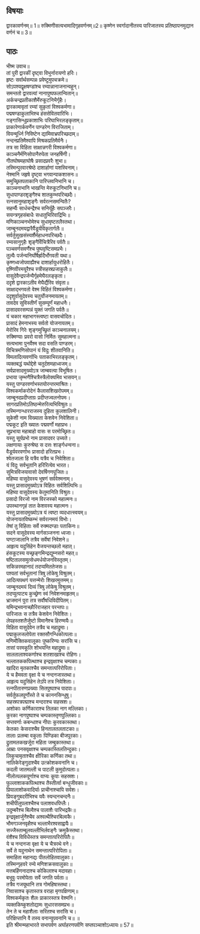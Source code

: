 
## विषयाः

द्वारकावर्णनम्॥ 1॥ रुक्मिणीसत्यभामादिगृहवर्णनम्॥2॥ कृष्णेन स्वर्गादानीतस्य पारिजातस्य प्रतिष्ठापनमुद्यान वर्णनं च॥ 3॥

## पाठः

भीष्म उवाच॥  
तां पुरी द्वारकीं दृष्ट्वा विभुर्नारायणो हरिः।  
हृष्टः सर्वार्थसम्पन्नः प्रवेष्टुमुपचक्रमे॥  
सोऽपश्यद्वृक्षषण्डांश्च रम्यान्नानाजनान्वहून्।  
समन्ततो द्वारवत्यां नानापुष्पफलान्वितान्॥  
अर्कचन्द्रप्रतीकाशैर्मेरुकूटनिभैर्गृहैः।  
द्वारकामावृतां रम्यां सुकृतां विश्वकर्मणा॥  
पद्मषण्डाकुलाभिश्च हंससेवितवारिभिः।  
गङ्गासिन्धुप्रकाशाभिः परिघाभिरलङ्कृताम्॥  
प्राकारेणार्कवर्णेन पाण्डरेण विराजिताम्।  
वियन्मूर्ध्नि निविष्टेन द्यामिवाभ्रपरिच्छदाम्॥  
नन्दनप्रतिमैश्वापि मिश्रकप्रतिमैर्वनैः।  
तत्र सा विहिता साक्षान्नगरी विश्वकर्मणा॥  
काञ्चनैर्मणिसोपानैरुपेता जनहर्षिणी।  
गीतघोषमहाघोषैः प्रसादप्रवरैः शुभा॥  
तस्मिन्पुरवारश्रेष्ठे दाशार्हाणां यशस्विनाम्।  
नेश्मानि जहृषे दृष्ट्वा भगवान्पाकशासनः॥  
समुच्छ्रितपताकानि पारिप्लवनिभानि च।  
काञ्चनाभानि भाखन्ति मेरुकूटनिभानि च॥  
सुधापाण्डरशृङ्गैश्च शातकुम्भपरिच्छदैः।  
रत्नसानुमहाशृङ्गैः सर्वरत्नसमन्वितैः?  
सहर्म्यैः सार्धचन्द्रैश्च सनिर्यूहैः सपञ्जरैः।  
सयन्त्रगृहसंबाधैः सधातुभिरिवाद्रिभिः॥  
मणिकाञ्चनभोमेश्च सुधामृष्टतलैस्तथा।  
जाम्बूनदमयद्वारैर्वैडूर्यविकृतार्गलैः॥  
सर्वर्तुसुखसंस्यर्शैर्महाधनपरिच्छदैः।  
रम्यसानुगृहैः शृङ्गैर्विचित्रैरिव पर्वतैः॥  
पञ्चवर्णसवर्णैश्च पुष्पवृष्टिसमप्रभैः।  
तुल्यैः पर्जन्यनिर्घोषैर्ह्रादैर्भोगवती यथा॥  
कृष्णध्वजोपवाह्यैश्च दाशार्हायुधरोहितैः।  
वृष्णिवीरमयूरैश्च स्त्रीसहस्रप्रजाकुलैः॥  
वासुदेवैन्द्रपर्जन्यैर्गृहमेघैरलङ्कृता।  
ददृशे द्वारकाऽतीव मेघैर्द्यैरिव संवृता॥  
साक्षाद्भगवतो वेश्म विहितं विश्वकर्मणा।  
ददृशुर्वासुदेवस्य चतुर्योजनमायतम्॥  
तावदेव सुविस्तीर्णं सुसम्पूर्णं महाधनैः।  
प्रासादवरसम्पन्नं युक्तं जगति पर्वतैः॥  
यं चकार महाभागस्त्वष्टा वासवचोदितः।  
प्रासादं हेमनाभस्य सर्वतो योजनायतम्॥  
मेरोरिव गिरेः शृङ्गमुच्छ्रितं काञ्चनालयम्।  
रुक्मिण्याः प्रवरो वासो निर्मितः सुमहात्मना॥  
सत्यभामा पुनर्वेश्म सदा वसति पाण्डरम्।  
विचित्रमणिसोपानं यं विदुः शीतवानिति॥  
विमलादित्यवर्णाभिः पताकाभिरलङ्कृतम्।  
व्यक्तबद्धं यथोद्देशे चतुर्दशमहाध्वजम्॥  
सर्वप्रासादमुख्योऽत्र जाम्बवत्या विभूषितः।  
प्रभाया जृम्भणैश्चित्रैस्त्रैलोक्यमिव भासयन्॥  
यस्तु पाण्डरवर्णाभस्तयोरन्तरमाश्रितः।  
विश्वकर्माकरोदेनं कैलासशिखरोपमम्॥  
जाम्बूनदप्रदीप्ताग्रः प्रदीप्तज्वलनोपमः।  
सागरप्रतिमोऽतिष्ठन्मेरुरित्यभिविश्रुतः॥  
तस्मिन्गान्धारराजस्य दुहिता कुलशालिनी।  
सुकेशी नाम विख्याता केशवेन निवेशिता॥  
पद्मकूट इति ख्यातः पद्मवर्णो महाप्रभः।  
सुप्रभाया महाबाहो वासः स परमोच्छ्रितः॥  
यस्तु सूर्यप्रभो नाम प्रासादवर उच्यते।  
लक्षणायाः कुरुश्रेष्ठ स दत्तः शार्ङ्गधन्वना॥  
वैडूर्यवरवर्णाभः प्रासादो हरितप्रभः।  
श्वेतजाला हि यत्रैव यत्रैव च निवेशिता॥  
यं विदुः सर्वभूतानि हरिरित्येव भारत।  
सुमित्रविजयावासो देवर्षिगणपूजितः॥  
महिष्या वासुदेवस्य भूषणं सर्ववेश्मनाम्।  
यस्तु प्रासादमुख्योऽत्र विहितः सर्वशिल्पिभिः॥  
महिष्या वासुदेवस्य केतुमानिति विश्रुतः।  
प्रसादो विरजो नाम विरजस्को महात्मनः॥  
उपस्थानगृहं तात केशवस्य महात्मनः।  
यस्तु प्रासादमुख्योऽत्र यं त्वष्टा व्यदधात्स्वयम्॥  
योजनायतविष्कम्भं सर्वरत्नमयं विभोः।  
तेषां तु विहिताः सर्वे रुक्मदण्डाः पताकिनः॥  
सदने वासुदेवस्य मार्गसञ्जनना ध्वजाः।  
घण्टाजालानि तत्रैव सर्वेषां निवेशने॥  
आहृत्य यदुसिंहेन वैजयन्तच्छलो महात्।  
हंसकूटस्य यच्छ्रङ्गमिन्द्रद्युम्नसरो महत्॥  
षष्टितालसमुत्सेधमर्धयोजनविस्तृतम्।  
सकिन्नरमहानादं तदप्यमिततेजसः॥  
पश्यतां सर्वभूतानां त्रिषु लोकेषु विश्रुतम्।  
आदित्यपथगं यत्तन्मेरोः शिखरमुत्तमम्॥  
जाम्बूनदमयं दिव्यं त्रिषु लोकेषु विश्रुतम्।  
तदप्युत्पाट्य कुच्छ्रेण स्वं निवेशनमाहृतम्॥  
भ्राजमानं पुरा तत्र सर्वौषधिविदीपितम्।  
यमिन्द्रभवनाच्छौरिराजहार परन्तपः॥  
पारिजातः स तत्रैव केशवेन निवेशितः।  
लेपहस्तशतैर्जुष्टो विमानैश्च हिरण्मयैः॥  
विहिता वासुदेवेन तत्रैव च महाद्रुमाः।  
पद्माकुलजलोपेता रक्तसौगन्धिकोत्पलाः॥  
मणिमौक्तिकवालूकाः पुष्करिण्यः सरांसि च।  
तासां परमकूलि शोभयन्ति महाद्रुमाः॥  
सालतालाश्वकर्णाश्च शतशाखाश्च रोहिणः।  
भल्लातककपित्थाश्च इन्द्रवृक्षाश्च चम्पकाः॥  
खादिरा मृतकाश्चैव समन्तात्परिरोपिताः।  
ये च हैमवता वृक्षा ये च नन्दनजास्तथा॥  
आहृत्य यदुसिंहेन तेऽपि तत्र निवेशिताः।  
रत्नपीतारुणप्रख्याः सितपुष्पाश्च पादपाः॥  
सर्वर्तुफलपूर्णोस्ते ते च काननसिन्धुषु।  
सहस्रपत्रपद्माश्च मन्दराश्च सहस्रशः॥  
अशोकाः कर्णिकाराश्च तिलका नाग मल्लिकाः।  
कुरका नागपुष्पाश्च चम्पकास्तृणपुल्लिकाः॥  
सप्तवर्णाः कबन्धाश्च नीपाः कुरवकास्तथा।  
केतकाः केसराश्चैव हिनतालतलताटकाः॥  
तालाः प्रलम्बा वकुलाः पिण्डिका बीजपूरकाः।  
द्रुतामलकखर्जूरा महिता जम्बुकास्तथा॥  
आम्राः पनसवृक्षाश्च चम्पकास्तिलतिन्दुकाः।  
लिकुचामृताश्चैव क्षीरिका कर्णिका तथा॥  
नालिकेरेङ्गुदाश्चैव उत्क्रोशकवनानि च।  
कदली जातमल्ली च पाटली कुमुदोत्पलाः॥  
नीलोत्पलकपूर्णाश्च वाप्यः कूपाः सहस्रशः।  
फुल्लाशाककपित्थाश्च तैस्तीर्त्वा बन्धुजीवकाः॥  
प्रियालाशोकवादिर्याः प्राचीनाश्चापि सर्वशः।  
प्रियङ्गुबदरीभिश्च यवैः स्यन्दनचन्दनैः॥  
शचीपीलुपलाश्चैश्च पलाशवधपिप्लैः।  
उदुम्बरैश्च बिल्वैश्च पालाशैः पारिभद्रकैः॥  
इन्द्रवृक्षार्जुनैश्चैव अश्वत्थैश्चिरबिल्वकैः।  
भौमगञ्जनवृक्षैश्च भल्लाभैरश्वसाह्वयैः॥  
सज्जैस्ताम्बूलवल्लीभिर्लवङ्गैः क्रमुकैस्तथा।  
वंशैश्च विविधैस्तत्र समन्तात्परिरोपितैः॥  
ये च नन्दनजा वृक्षा ये च चैत्ररथे वने।  
सर्वे ते यदुनाथेन समन्तात्परिरोपिताः॥  
समाहिता महानद्यः पीतलोहितवालुकाः।  
तस्मिन्गृहवरे रम्ये मणिशक्रसवालुकाः॥  
मत्तबर्हिणनादाश्च कोकिलाश्च मदावहाः।  
बभूवुः परमोपेताः सर्वे जगति पर्वताः॥  
तत्रैव गजयूथानि तत्र गोमहिषास्तथा।  
निवासाश्च कृतास्तत्र वराहा मृगपक्षिणाम्॥  
विश्वकर्मकृतः शैलः प्राकारस्तत्र वेश्मनि।  
व्यक्तकिष्कुशतोद्यामः सुधारससमप्रभः॥  
तेन ते च महाशैलाः सरितश्च सरांसि च।  
परिक्षिप्तानि वै तस्य वनान्युपवनानि च॥ ॥  
इति श्रीमन्महाभारते सभापर्वण अर्घाहरणपर्वणि सप्तपञ्चाशोऽध्यायः॥ 57॥

